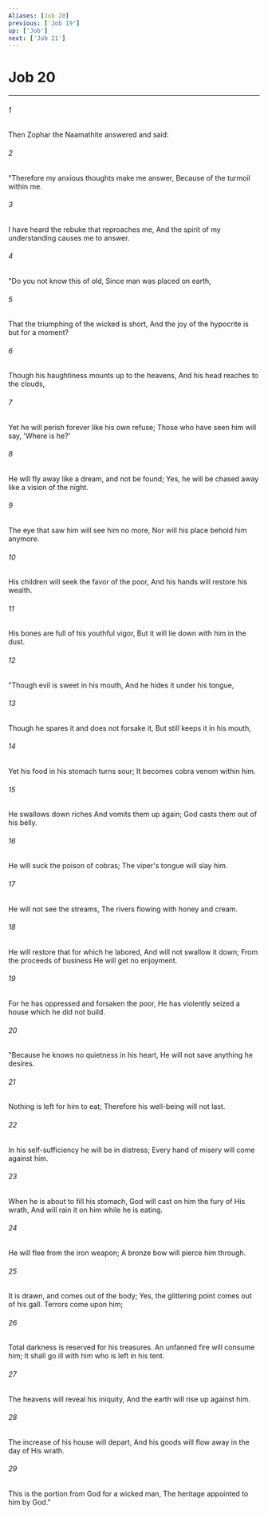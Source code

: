 ```yaml
---
Aliases: [Job 20]
previous: ['Job 19']
up: ['Job']
next: ['Job 21']
---
```

# Job 20

***


###### 1 
Then Zophar the Naamathite answered and said: 

###### 2 
"Therefore my anxious thoughts make me answer, Because of the turmoil within me. 

###### 3 
I have heard the rebuke that reproaches me, And the spirit of my understanding causes me to answer. 

###### 4 
"Do you not know this of old, Since man was placed on earth, 

###### 5 
That the triumphing of the wicked is short, And the joy of the hypocrite is but for a moment? 

###### 6 
Though his haughtiness mounts up to the heavens, And his head reaches to the clouds, 

###### 7 
Yet he will perish forever like his own refuse; Those who have seen him will say, 'Where is he?' 

###### 8 
He will fly away like a dream, and not be found; Yes, he will be chased away like a vision of the night. 

###### 9 
The eye that saw him will see him no more, Nor will his place behold him anymore. 

###### 10 
His children will seek the favor of the poor, And his hands will restore his wealth. 

###### 11 
His bones are full of his youthful vigor, But it will lie down with him in the dust. 

###### 12 
"Though evil is sweet in his mouth, And he hides it under his tongue, 

###### 13 
Though he spares it and does not forsake it, But still keeps it in his mouth, 

###### 14 
Yet his food in his stomach turns sour; It becomes cobra venom within him. 

###### 15 
He swallows down riches And vomits them up again; God casts them out of his belly. 

###### 16 
He will suck the poison of cobras; The viper's tongue will slay him. 

###### 17 
He will not see the streams, The rivers flowing with honey and cream. 

###### 18 
He will restore that for which he labored, And will not swallow it down; From the proceeds of business He will get no enjoyment. 

###### 19 
For he has oppressed and forsaken the poor, He has violently seized a house which he did not build. 

###### 20 
"Because he knows no quietness in his heart, He will not save anything he desires. 

###### 21 
Nothing is left for him to eat; Therefore his well-being will not last. 

###### 22 
In his self-sufficiency he will be in distress; Every hand of misery will come against him. 

###### 23 
When he is about to fill his stomach, God will cast on him the fury of His wrath, And will rain it on him while he is eating. 

###### 24 
He will flee from the iron weapon; A bronze bow will pierce him through. 

###### 25 
It is drawn, and comes out of the body; Yes, the glittering point comes out of his gall. Terrors come upon him; 

###### 26 
Total darkness is reserved for his treasures. An unfanned fire will consume him; It shall go ill with him who is left in his tent. 

###### 27 
The heavens will reveal his iniquity, And the earth will rise up against him. 

###### 28 
The increase of his house will depart, And his goods will flow away in the day of His wrath. 

###### 29 
This is the portion from God for a wicked man, The heritage appointed to him by God."
